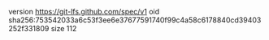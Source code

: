 version https://git-lfs.github.com/spec/v1
oid sha256:753542033a6c53f3ee6e37677591740f99c4a58c6178840cd39403252f331809
size 112
